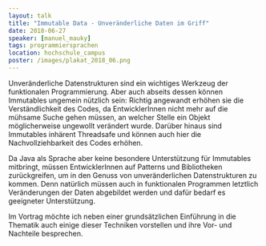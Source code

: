 ```yaml
---
layout: talk
title: "Immutable Data - Unveränderliche Daten im Griff"
date: 2018-06-27
speaker: [manuel_mauky]
tags: programmiersprachen
location: hochschule_campus
poster: /images/plakat_2018_06.png
---
```


Unveränderliche Datenstrukturen sind ein wichtiges Werkzeug der funktionalen Programmierung.
Aber auch abseits dessen können Immutables ungemein nützlich sein: Richtig angewandt erhöhen sie die Verständlichkeit des Codes,
da EntwicklerInnen nicht mehr auf die mühsame Suche gehen müssen,
an welcher Stelle ein Objekt möglicherweise ungewollt verändert wurde.
Darüber hinaus sind Immutables inhärent Threadsafe und können auch hier die Nachvollziehbarkeit des Codes erhöhen.

Da Java als Sprache aber keine besondere Unterstützung für Immutables mitbringt,
müssen EntwicklerInnen auf Patterns und Bibliotheken zurückgreifen, um in den Genuss von unveränderlichen Datenstrukturen zu kommen.
Denn natürlich müssen auch in funktionalen Programmen letztlich Veränderungen der Daten abgebildet werden und dafür bedarf es geeigneter Unterstützung.

Im Vortrag möchte ich neben einer grundsätzlichen Einführung in die Thematik auch einige dieser Techniken vorstellen und ihre Vor- und Nachteile besprechen.